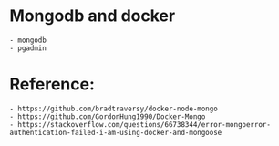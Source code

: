 # Mongodb and docker
    - mongodb 
    - pgadmin

# Reference:
    - https://github.com/bradtraversy/docker-node-mongo
    - https://github.com/GordonHung1990/Docker-Mongo
    - https://stackoverflow.com/questions/66738344/error-mongoerror-authentication-failed-i-am-using-docker-and-mongoose
